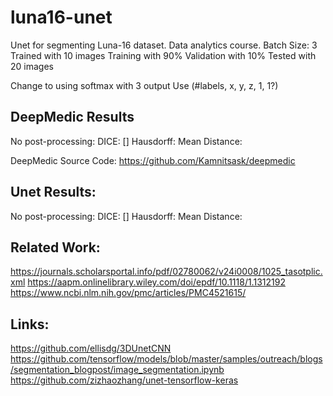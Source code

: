 # luna16-unet
Unet for segmenting Luna-16 dataset. Data analytics course.
Batch Size: 3
Trained with 10 images
Training with 90%
Validation with 10%
Tested with 20 images

Change to using softmax with 3 output
Use (#labels, x, y, z, 1, 1?)

DeepMedic Results
---------------------
No post-processing:
DICE: []
Hausdorff:
Mean Distance:

DeepMedic Source Code:
https://github.com/Kamnitsask/deepmedic

Unet Results:
--------------------
No post-processing:
DICE: []
Hausdorff:
Mean Distance:

Related Work:
--------------------
https://journals.scholarsportal.info/pdf/02780062/v24i0008/1025_tasotplic.xml
https://aapm.onlinelibrary.wiley.com/doi/epdf/10.1118/1.1312192
https://www.ncbi.nlm.nih.gov/pmc/articles/PMC4521615/

Links:
---------------------
https://github.com/ellisdg/3DUnetCNN
https://github.com/tensorflow/models/blob/master/samples/outreach/blogs/segmentation_blogpost/image_segmentation.ipynb
https://github.com/zizhaozhang/unet-tensorflow-keras
